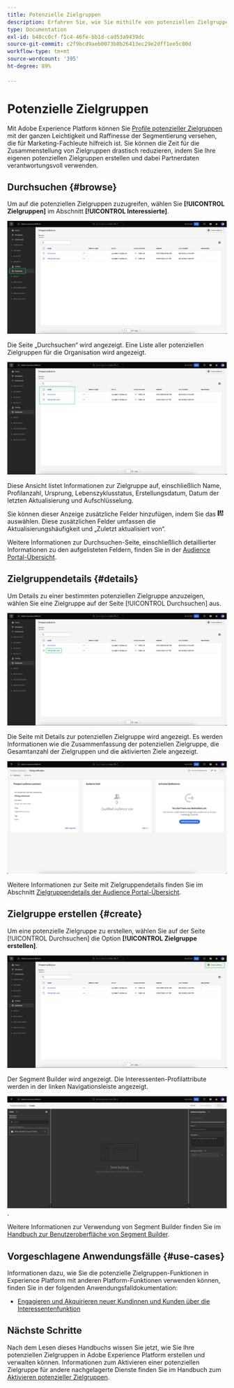 ```yaml
---
title: Potenzielle Zielgruppen
description: Erfahren Sie, wie Sie mithilfe von potenziellen Zielgruppen unbekannte Kundinnen und Kunden mithilfe von Drittanbieterinformationen ansprechen können.
type: Documentation
exl-id: b48cc0cf-f1c4-46fe-bb1d-cad53a9439dc
source-git-commit: c2f9bcd9aeb0073b8b26413ec29e2dff1ee5c80d
workflow-type: tm+mt
source-wordcount: '395'
ht-degree: 89%

---
```


# Potenzielle Zielgruppen

Mit Adobe Experience Platform können Sie [Profile potenzieller Zielgruppen](../../profile/ui/prospect-profile.md) mit der ganzen Leichtigkeit und Raffinesse der Segmentierung versehen, die für Marketing-Fachleute hilfreich ist. Sie können die Zeit für die Zusammenstellung von Zielgruppen drastisch reduzieren, indem Sie Ihre eigenen potenziellen Zielgruppen erstellen und dabei Partnerdaten verantwortungsvoll verwenden.

## Durchsuchen {#browse}

Um auf die potenziellen Zielgruppen zuzugreifen, wählen Sie **[!UICONTROL Zielgruppen]** im Abschnitt **[!UICONTROL Interessierte]**.

![Die Schaltfläche [!UICONTROL Zielgruppen] ist im Bereich [!UICONTROL Interessierte] hervorgehoben.](../images/ui/prospect-audience/prospect-audiences.png)

Die Seite „Durchsuchen“ wird angezeigt. Eine Liste aller potenziellen Zielgruppen für die Organisation wird angezeigt.

![Die potenziellen Zielgruppen der Organisation sind hervorgehoben.](../images/ui/prospect-audience/browse-audiences.png)

Diese Ansicht listet Informationen zur Zielgruppe auf, einschließlich Name, Profilanzahl, Ursprung, Lebenszyklusstatus, Erstellungsdatum, Datum der letzten Aktualisierung und Aufschlüsselung.

Sie können dieser Anzeige zusätzliche Felder hinzufügen, indem Sie das ![Filterattribut-Symbol](../images/ui/prospect-audience/filter-attribute.png) auswählen. Diese zusätzlichen Felder umfassen die Aktualisierungshäufigkeit und „Zuletzt aktualisiert von“.

Weitere Informationen zur Durchsuchen-Seite, einschließlich detaillierter Informationen zu den aufgelisteten Feldern, finden Sie in der [Audience Portal-Übersicht](./audience-portal.md#list).

## Zielgruppendetails {#details}

Um Details zu einer bestimmten potenziellen Zielgruppe anzuzeigen, wählen Sie eine Zielgruppe auf der Seite [!UICONTROL Durchsuchen] aus.

![Eine bestimmte potenzielle Zielgruppe ist hervorgehoben.](../images/ui/prospect-audience/select-specific-audience.png)

Die Seite mit Details zur potenziellen Zielgruppe wird angezeigt. Es werden Informationen wie die Zusammenfassung der potenziellen Zielgruppe, die Gesamtanzahl der Zielgruppen und die aktivierten Ziele angezeigt.

![Die Seite mit Details zur potenziellen Zielgruppe wird angezeigt.](../images/ui/prospect-audience/audience-details.png)

Weitere Informationen zur Seite mit Zielgruppendetails finden Sie im Abschnitt [Zielgruppendetails der Audience Portal-Übersicht](./audience-portal.md#audience-details).

## Zielgruppe erstellen {#create}

Um eine potenzielle Zielgruppe zu erstellen, wählen Sie auf der Seite [!UICONTROL Durchsuchen] die Option **[!UICONTROL Zielgruppe erstellen]**.

![Die Schaltfläche [!UICONTROL Zielgruppe erstellen] ist auf der Seite zum Durchsuchen der potenziellen Zielgruppen hervorgehoben.](../images/ui/prospect-audience/select-create-audience.png)

Der Segment Builder wird angezeigt. Die Interessenten-Profilattribute werden in der linken Navigationsleiste angezeigt.

![Der Segment Builder wird angezeigt. Beachten Sie, dass die einzigen verfügbaren Attribute für die Klasse der Interessentenprofile gelten ](../images/ui/prospect-audience/segment-builder.png).

Weitere Informationen zur Verwendung von Segment Builder finden Sie im [Handbuch zur Benutzeroberfläche von Segment Builder](./segment-builder.md).

## Vorgeschlagene Anwendungsfälle {#use-cases}

Informationen dazu, wie Sie die potenzielle Zielgruppen-Funktionen in Experience Platform mit anderen Platform-Funktionen verwenden können, finden Sie in der folgenden Anwendungsfalldokumentation:

- [Engagieren und Akquirieren neuer Kundinnen und Kunden über die Interessentenfunktion](../../rtcdp/partner-data/prospecting.md)

## Nächste Schritte

Nach dem Lesen dieses Handbuchs wissen Sie jetzt, wie Sie Ihre potenziellen Zielgruppen in Adobe Experience Platform erstellen und verwalten können. Informationen zum Aktivieren einer potenziellen Zielgruppe für andere nachgelagerte Dienste finden Sie im Handbuch zum [Aktivieren potenzieller Zielgruppen](../../destinations/ui/activate-prospect-audiences.md).

